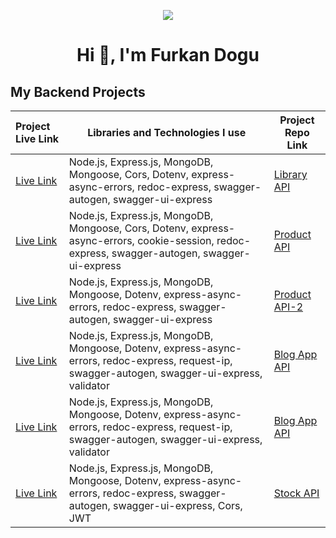 <p align="center"><img src="https://i.imgur.com/A6bWGFl.gif"/>

<h1 align="center">Hi 👋, I'm Furkan Dogu</h1>

## My Backend Projects

  Project Live Link       |Libraries and Technologies I use     | Project Repo Link   
:-------------------------|-------------------------|-------------------------
|[Live Link](https://library-be-two.vercel.app/)|Node.js, Express.js, MongoDB, Mongoose, Cors, Dotenv, express-async-errors, redoc-express, swagger-autogen, swagger-ui-express|[Library API](https://github.com/furkan-dogu/Library_BE)
|[Live Link](https://product-api-kappa.vercel.app/)|Node.js, Express.js, MongoDB, Mongoose, Cors, Dotenv, express-async-errors, cookie-session, redoc-express, swagger-autogen, swagger-ui-express|[Product API](https://github.com/furkan-dogu/ProductAPI)
|[Live Link](https://product-api-2.vercel.app/)|Node.js, Express.js, MongoDB, Mongoose, Dotenv, express-async-errors, redoc-express, swagger-autogen, swagger-ui-express|[Product API-2](https://github.com/furkan-dogu/ProductAPI-2)
|[Live Link](https://blog-app-api-iota.vercel.app/)|Node.js, Express.js, MongoDB, Mongoose, Dotenv, express-async-errors, redoc-express, request-ip, swagger-autogen, swagger-ui-express, validator|[Blog App API](https://github.com/furkan-dogu/BlogApp-API)
|[Live Link](https://blog-app-api-iota.vercel.app/)|Node.js, Express.js, MongoDB, Mongoose, Dotenv, express-async-errors, redoc-express, request-ip, swagger-autogen, swagger-ui-express, validator|[Blog App API](https://github.com/furkan-dogu/BlogApp-API)
|[Live Link](https://stock-api-drab.vercel.app/)|Node.js, Express.js, MongoDB, Mongoose, Dotenv, express-async-errors, redoc-express, swagger-autogen, swagger-ui-express, Cors, JWT|[Stock API](https://github.com/furkan-dogu/BlogApp-API)
